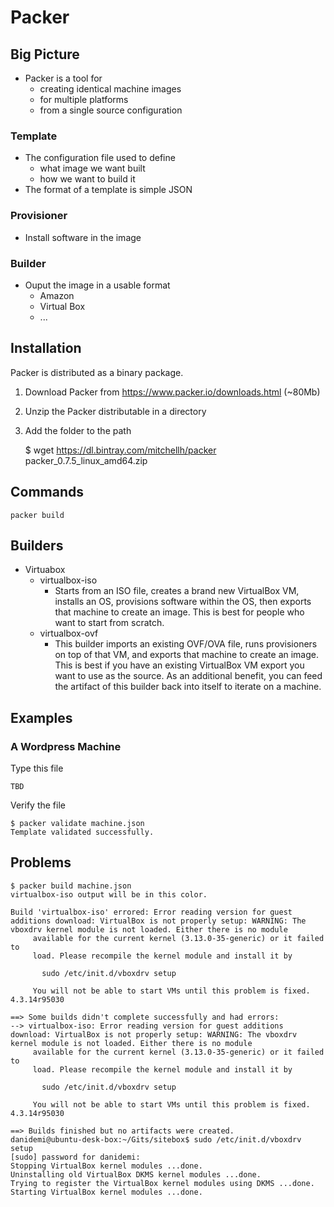 Packer
======

## Big Picture ##

* Packer is a tool for 
	* creating identical machine images 
	* for multiple platforms 
	* from a single source configuration

### Template ###

* The configuration file used to define 
	* what image we want built 
	* how we want to build it
* The format of a template is simple JSON

### Provisioner ###

* Install software in the image

### Builder ###

* Ouput the image in a usable format
	* Amazon
	* Virtual Box
	* ...

## Installation

Packer is distributed as a binary package.

1. Download Packer from https://www.packer.io/downloads.html (~80Mb)
2. Unzip the Packer distributable in a directory
3. Add the folder to the path

	$ wget https://dl.bintray.com/mitchellh/packer packer_0.7.5_linux_amd64.zip




## Commands

	packer build

## Builders ##

* Virtuabox
	* virtualbox-iso
		* Starts from an ISO file, creates a brand new VirtualBox VM, installs an OS, provisions software within the OS, then exports that machine to create an image. This is best for people who want to start from scratch.
	* virtualbox-ovf
		* This builder imports an existing OVF/OVA file, runs provisioners on top of that VM, and exports that machine to create an image. This is best if you have an existing VirtualBox VM export you want to use as the source. As an additional benefit, you can feed the artifact of this builder back into itself to iterate on a machine.


## Examples ##

### A Wordpress Machine

Type this file

	TBD

Verify the file

	$ packer validate machine.json
	Template validated successfully.

## Problems ##

	$ packer build machine.json
	virtualbox-iso output will be in this color.

	Build 'virtualbox-iso' errored: Error reading version for guest additions download: VirtualBox is not properly setup: WARNING: The vboxdrv kernel module is not loaded. Either there is no module
		 available for the current kernel (3.13.0-35-generic) or it failed to
		 load. Please recompile the kernel module and install it by

		   sudo /etc/init.d/vboxdrv setup

		 You will not be able to start VMs until this problem is fixed.
	4.3.14r95030

	==> Some builds didn't complete successfully and had errors:
	--> virtualbox-iso: Error reading version for guest additions download: VirtualBox is not properly setup: WARNING: The vboxdrv kernel module is not loaded. Either there is no module
		 available for the current kernel (3.13.0-35-generic) or it failed to
		 load. Please recompile the kernel module and install it by

		   sudo /etc/init.d/vboxdrv setup

		 You will not be able to start VMs until this problem is fixed.
	4.3.14r95030

	==> Builds finished but no artifacts were created.
	danidemi@ubuntu-desk-box:~/Gits/sitebox$ sudo /etc/init.d/vboxdrv setup
	[sudo] password for danidemi: 
	Stopping VirtualBox kernel modules ...done.
	Uninstalling old VirtualBox DKMS kernel modules ...done.
	Trying to register the VirtualBox kernel modules using DKMS ...done.
	Starting VirtualBox kernel modules ...done.

